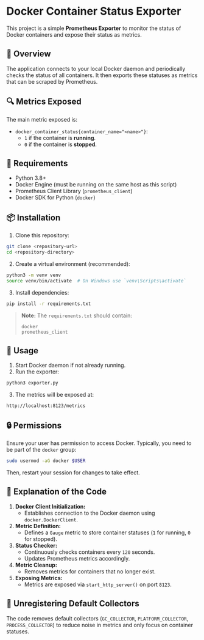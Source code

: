 # Docker Container Status Exporter

This project is a simple **Prometheus Exporter** to monitor the status of Docker containers and expose their status as metrics.

## 📌 Overview
The application connects to your local Docker daemon and periodically checks the status of all containers. It then exports these statuses as metrics that can be scraped by Prometheus.

## 🔍 Metrics Exposed
The main metric exposed is:

- `docker_container_status{container_name="<name>"}`:
  - `1` if the container is **running**.
  - `0` if the container is **stopped**.

## 📂 Requirements
- Python 3.8+
- Docker Engine (must be running on the same host as this script)
- Prometheus Client Library (`prometheus_client`)
- Docker SDK for Python (`docker`)

## 📦 Installation
1. Clone this repository:
```bash
git clone <repository-url>
cd <repository-directory>
```

2. Create a virtual environment (recommended):
```bash
python3 -m venv venv
source venv/bin/activate  # On Windows use `venv\Scripts\activate`
```

3. Install dependencies:
```bash
pip install -r requirements.txt
```
> **Note:** The `requirements.txt` should contain:
> ```
> docker
> prometheus_client
> ```

## 🚀 Usage
1. Start Docker daemon if not already running.
2. Run the exporter:
```bash
python3 exporter.py
```
3. The metrics will be exposed at:
```
http://localhost:8123/metrics
```

## 🔒 Permissions
Ensure your user has permission to access Docker. Typically, you need to be part of the `docker` group:
```bash
sudo usermod -aG docker $USER
```
Then, restart your session for changes to take effect.

## 📖 Explanation of the Code
1. **Docker Client Initialization:**
   - Establishes connection to the Docker daemon using `docker.DockerClient`.
2. **Metric Definition:**
   - Defines a `Gauge` metric to store container statuses (`1` for running, `0` for stopped).
3. **Status Checker:**
   - Continuously checks containers every `120` seconds.
   - Updates Prometheus metrics accordingly.
4. **Metric Cleanup:**
   - Removes metrics for containers that no longer exist.
5. **Exposing Metrics:**
   - Metrics are exposed via `start_http_server()` on port `8123`.

## 📌 Unregistering Default Collectors
The code removes default collectors (`GC_COLLECTOR`, `PLATFORM_COLLECTOR`, `PROCESS_COLLECTOR`) to reduce noise in metrics and only focus on container statuses.



